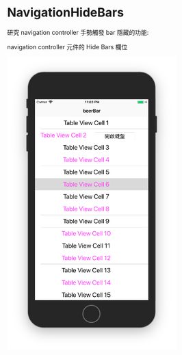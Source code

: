 # NavigationHideBars
研究 navigation controller 手勢觸發 bar 隱藏的功能: 

navigation controller 元件的 Hide Bars 欄位

![](https://github.com/n913239/NavigationHideBars/blob/master/NavigationHideBars/HideBars.png)
